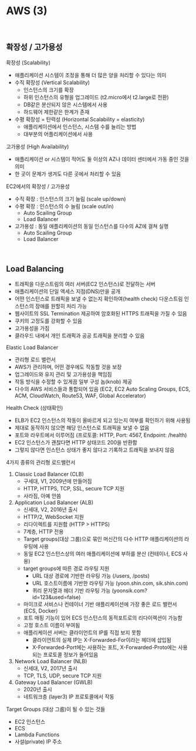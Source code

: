# AWS (3)

​    

## 확장성 / 고가용성

확장성 (Scalability)

- 애플리케이션 시스템이 조정을 통해 더 많은 양을 처리할 수 있다는 의미
- 수직 확장성 (Vertical Scalability)
  - 인스턴스의 크기를 확장
  - 하위 인스턴스의 유형을 업그레이드 (t2.micro에서 t2.large로 전환)
  - DB같은 분산되지 않은 시스템에서 사용
  - 하드웨어 제한같은 한계가 존재
- 수평 확장성 = 탄력성 (Horizontal Scalability = elasticity)
  - 애플리케이션에서 인스턴스, 시스템 수를 늘리는 방법
  - 대부분의 어플리케이션에서 사용 

고가용성 (High Availability)

- 애플리케이션 or 시스템이 적어도 둘 이상의 AZ나 데이터 센터에서 가동 중인 것을 의미
- 한 곳이 문제가 생겨도 다른 곳에서 처리할 수 있음



EC2에서의 확장성 / 고가용성

- 수직 확장 : 인스턴스의 크기 늘림 (scale up/down)
- 수평 확장 : 인스턴스의 수 늘림 (scale out/in)
  - Auto Scailing Group
  - Load Balancer
- 고가용성 : 동일 애플리케이션의 동일 인스턴스를 다수의 AZ에 걸쳐 실행
  - Auto Scailing Group
  - Load Balancer

​     

## Load Balancing

- 트래픽을 다운스트림의 여러 서버(EC2 인스턴스)로 전달하는 서버
- 애플리케이션의 단일 액세스 지점(DNS)만을 공개
- 어떤 인스턴스로 트래픽을 보낼 수 없는지 확인하여(health check) 다운스트림 인스턴스의 장애를 원할히 처리 가능
- 웹사이트의 SSL Termination 제공하여 암호화된 HTTPS 트래픽을 가질 수 있음
- 쿠키의 고정도를 강화할 수 있음
- 고가용성을 가짐
- 클라우드 내에서 개인 트래픽과 공공 트래픽을 분리할 수 있음

Elastic Load Balancer

- 관리형 로드 밸런서
- AWS가 관리하며, 어떤 경우에도 작동할 것을 보장
- 업그레이드와 유지 관리 및 고가용성을 책임짐
- 작동 방식을 수정할 수 있게끔 일부 구성 놉(knob) 제공
- 다수의 AWS 서비스들과 통합되어 있음 (EC2, EC2 Auto Scaling Groups, ECS, ACM, CloudWatch, Route53, WAF, Global Accelerator)

Health Check (상태확인)

- ELB가 EC2 인스턴스의 작동이 올바르게 되고 있는지 여부를 확인하기 위해 사용됨
- 제대로 동작하지 않으면 해당 인스턴스로 트래픽을 보낼 수 없음
- 포트와 라우트에서 이루어짐 (프로토콜: HTTP, Port: 4567, Endpoint: /health)
- EC2 인스턴스가 괜찮다면 HTTP 상태코드 200을 반환함
- 그렇지 않다면 인스턴스 상태가 좋지 않다고 기록하고 트래픽을 보내지 않음

4가지 종류의 관리형 로드밸런서

1. Classic Load Balancer (CLB)
   - 구세대, V1, 2009년에 만들어짐
   - HTTP, HTTPS, TCP, SSL, secure TCP 지원
   - 사라짐, 아예 안씀
2. Application Load Balancer (ALB)
   - 신세대, V2, 2016년 출시
   - HTTP/2, WebSocket 지원
   - 리다이렉트를 지원함 (HTTP > HTTPS)
   - 7계층, HTTP 전용
   - Target groups(대상 그룹)으로 묶인 머신간의 다수 HTTP 애플리케이션의 라우팅에 사용
   - 동일 EC2 인스턴스상의 여러 애플리케이션에 부하를 분산 (컨테이너, ECS 사용)
   - target groups에 따른 경로 라우팅 지원 
     - URL 대상 경로에 기반한 라우팅 가능 (/users, /posts)
     - URL 호스트이름에 기반한 라우팅 가능 (yoon.shin.com, sik.shin.com)
     - 퀴리 문자열과 헤더 기반 라우팅 가능 (yoonsik.com?id=123&used=false)
   - 마이크로 서비스나 컨테이너 기반 애플리케이션에 가장 좋은 로드 밸런서 (ECS, Docker)
   - 포트 매핑 기능이 있어 ECS 인스턴스의 동적포트로의 리다이렉션이 가능함
   - 고정 호스트 이름이 부여됨
   - 애플리케이션 서버는 클라이언트의 IP를 직접 보지 못함
     - 클라이언트의 실제 IP는 X-Forwarded-For이라는 헤더에 삽입됨
     - X-Forwarded-Port에는 사용하는 포트, X-Forwarded-Proto에는 사용되는 프로토콜 정보가 들어있음
3. Network Load Balancer (NLB)
   - 신세대, V2, 2017년 출시
   - TCP, TLS, UDP, secure TCP 지원
4. Gateway Load Balancer (GWLB)
   - 2020년 출시
   - 네트워크층 (layer3) IP 프로토콜에서 작동

Target Groups (대상 그룹)이 될 수 있는 것들

- EC2 인스턴스
- ECS
- Lambda Functions
- 사설(private) IP 주소